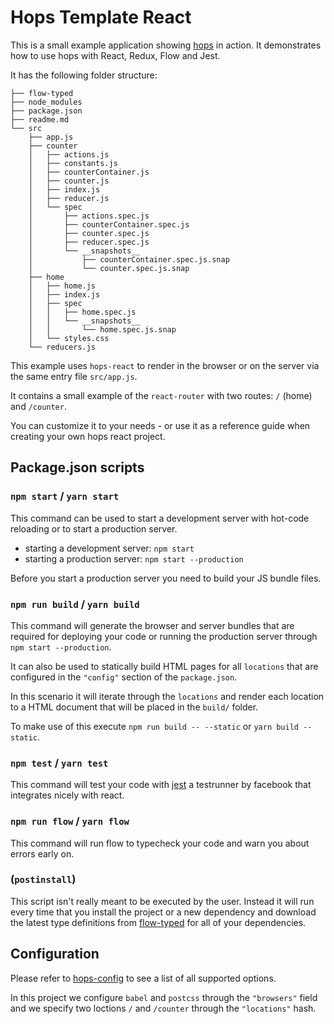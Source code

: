 # Hops Template React

This is a small example application showing [hops](https://github.com/xing/hops) in action.
It demonstrates how to use hops with React, Redux, Flow and Jest.

It has the following folder structure:

```
├── flow-typed
├── node_modules
├── package.json
├── readme.md
└── src
    ├── app.js
    ├── counter
    │   ├── actions.js
    │   ├── constants.js
    │   ├── counterContainer.js
    │   ├── counter.js
    │   ├── index.js
    │   ├── reducer.js
    │   └── spec
    │       ├── actions.spec.js
    │       ├── counterContainer.spec.js
    │       ├── counter.spec.js
    │       ├── reducer.spec.js
    │       └── __snapshots__
    │           ├── counterContainer.spec.js.snap
    │           └── counter.spec.js.snap
    ├── home
    │   ├── home.js
    │   ├── index.js
    │   ├── spec
    │   │   ├── home.spec.js
    │   │   └── __snapshots__
    │   │       └── home.spec.js.snap
    │   └── styles.css
    └── reducers.js
```

This example uses `hops-react` to render in the browser or on the server via the same entry file `src/app.js`.

It contains a small example of the `react-router` with two routes: `/` (home) and `/counter`.

You can customize it to your needs - or use it as a reference guide when creating your own hops react project.


## Package.json scripts

### `npm start` / `yarn start`

This command can be used to start a development server with hot-code reloading or to start a production server.

* starting a development server: `npm start`
* starting a production server: `npm start --production`

Before you start a production server you need to build your JS bundle files.


### `npm run build` / `yarn build`

This command will generate the browser and server bundles that are required for deploying your code or running the production server through `npm start --production`.

It can also be used to statically build HTML pages for all `locations` that are configured in the `"config"` section of the `package.json`.

In this scenario it will iterate through the `locations` and render each location to a HTML document that will be placed in the `build/` folder.

To make use of this execute `npm run build -- --static` or `yarn build --static`.


### `npm test` / `yarn test`

This command will test your code with [jest](https://facebook.github.io/jest/) a testrunner by facebook that integrates nicely with react.


### `npm run flow` / `yarn flow`

This command will run flow to typecheck your code and warn you about errors early on.


### (`postinstall`)

This script isn't really meant to be executed by the user. Instead it will run every time that you install the project or a new dependency and download the latest type definitions from [flow-typed](https://github.com/flowtype/flow-typed) for all of your dependencies.


## Configuration

Please refer to [hops-config](https://github.com/xing/hops/tree/master/packages/config) to see a list of all supported options.

In this project we configure `babel` and `postcss` through the `"browsers"` field and we specify two loctions `/` and `/counter` through the `"locations"` hash.

